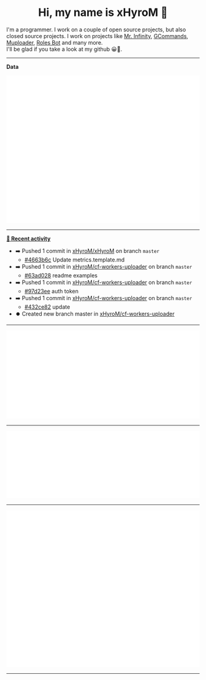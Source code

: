 <p align="center">
    <!-- <img src="https://avatars.githubusercontent.com/u/56601352" width="192" alt="hyro's pfp" /> -->
    <h1 align="center">Hi, my name is xHyroM 👋</h1>
</p>

I'm a programmer. I work on a couple of open source projects, but also closed source projects. I work on projects like [Mr. Infinity](https://discord.com/oauth2/authorize?client_id=720321585625694239&scope=bot%20applications.commands&permissions=8&redirect_uri=https://blobs.gq/imanager&prompt=consent&response_type=code), [GCommands](https://github.com/Garlic-Team/GCommands), [Muploader](https://github.com/xHyroM/Muploder), [Roles Bot](https://github.com/xHyroM/roles-bot) and many more.  
I'll be glad if you take a look at my github 😀👀.

___
**Data**

<img src="https://github.com/xHyroM/xHyroM/blob/master/.cache/base.svg">

___

**[📰 Recent activity](https://github.com/xHyroM)**
* ➡️ Pushed 1 commit in [xHyroM/xHyroM](https://github.com/xHyroM/xHyroM) on branch `master`
  * [#4663b6c](https://github.com/xHyroM/xHyroM/commit/4663b6c) Update metrics.template.md
* ➡️ Pushed 1 commit in [xHyroM/cf-workers-uploader](https://github.com/xHyroM/cf-workers-uploader) on branch `master`
  * [#63ad028](https://github.com/xHyroM/cf-workers-uploader/commit/63ad028) readme examples
* ➡️ Pushed 1 commit in [xHyroM/cf-workers-uploader](https://github.com/xHyroM/cf-workers-uploader) on branch `master`
  * [#97d23ee](https://github.com/xHyroM/cf-workers-uploader/commit/97d23ee) auth token
* ➡️ Pushed 1 commit in [xHyroM/cf-workers-uploader](https://github.com/xHyroM/cf-workers-uploader) on branch `master`
  * [#432ce82](https://github.com/xHyroM/cf-workers-uploader/commit/432ce82) update
* ⏺️ Created new branch master in [xHyroM/cf-workers-uploader](https://github.com/xHyroM/cf-workers-uploader)


___

<img src="https://github.com/xHyroM/xHyroM/blob/master/.cache/isocalendar.svg">

___

<img src="https://github.com/xHyroM/xHyroM/blob/master/.cache/languages.svg">

___

<img src="https://github.com/xHyroM/xHyroM/blob/master/.cache/achievements.svg">

___
